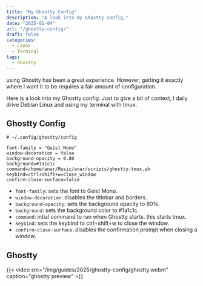 ```yaml
---
title: "My Ghostty Config"
description: "A look into my Ghostty config."
date: "2025-01-04"
url: "/ghostty-config/"
draft: false
categories: 
  - Linux
  - Terminal
tags:
  - Ghostty
---
```


using Ghostty has been a great experience. However, getting it exactly where I want it to be requires a fair amount of configuration. 

Here is a look into my Ghostty config. Just to give a bit of context, I daily drive Debian Linux and using my terminal with tmux. 

## Ghostty Config
```config
# ~/.config/ghostty/config

font-family = "Geist Mono"
window-decoration = false
background-opacity = 0.80
background=#1a1c1c
command=/home/anar/Music/anar/scripts/ghostty-tmux.sh
keybind=ctrl+shift+w=close_window
confirm-close-surface=false
```

- `font-family`: sets the font to Geist Mono.
- `window-decoration`: disables the titlebar and borders.
- `background-opacity`: sets the background opacity to 80%.
- `background`: sets the background color to #1a1c1c.
- `command`: intial command to run when Ghostty starts. this starts tmux. 
- `keybind`: sets the keybind to ctrl+shift+w to close the window.
- `confirm-close-surface`: disables the confirmation prompt when closing a window.

## Ghostty 

{{< video src="/img/guides/2025/ghostty-config/ghostty.webm" caption="ghostty preview" >}} 
